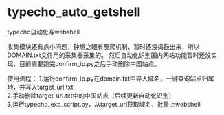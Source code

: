 # typecho_auto_getshell
typecho自动化写webshell

收集模块还有点小问题，钟馗之眼有反爬机制，暂时还没捣鼓出来，所以DOMAIN.txt文件用的采集器采集的。
然后自动化识别国内网站功能暂时还没实现，目前需要跑完confirm_ip.py之后手动删除中国站点。

使用流程：
1.运行confirm_ip.py在domain.txt中导入域名，一键查询站点归属地，并写入target_url.txt  
2.手动删除target_url.txt中的中国站点（后续更新自动化识别）  
3.运行typecho_exp_script.py，从target_url获取域名，批量上webshell  
